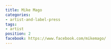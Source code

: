 ```yaml
---
title: Mike Mago
categories:
- artist-and-label-press
tags:
- artist
position: 2
facebook: https://www.facebook.com/mikemago/
---
```


